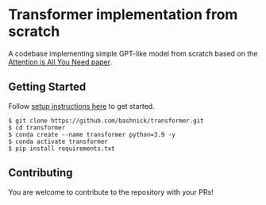# Transformer implementation from scratch
A codebase implementing simple GPT-like model from scratch based on the [Attention is All You Need paper](https://arxiv.org/abs/1706.03762).

## Getting Started 
Follow [setup instructions here](requirements.txt) to get started.
```
$ git clone https://github.com/bashnick/transformer.git
$ cd transformer
$ conda create --name transformer python=3.9 -y
$ conda activate transformer
$ pip install requirements.txt
```

## Contributing
You are welcome to contribute to the repository with your PRs!